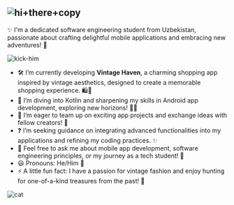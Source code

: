 ## ![hi+there+copy](https://github.com/user-attachments/assets/5948da54-caf2-43d5-ac6b-0f8a45e4ead7)
✨ I'm a dedicated software engineering student from Uzbekistan, passionate about crafting delightful mobile applications and embracing new adventures! 🚀

![kick-him](https://github.com/user-attachments/assets/6c62d086-e5b4-419a-9116-5363848dd7cb)

- 🛠️ I’m currently developing **Vintage Haven**, a charming shopping app inspired by vintage aesthetics, designed to create a memorable shopping experience. 🛍💖
- 🌿 I’m diving into Kotlin and sharpening my skills in Android app development, exploring new horizons! 📱🌟
- 🤝 I’m eager to team up on exciting app projects and exchange ideas with fellow creators! 💞
- ❓ I’m seeking guidance on integrating advanced functionalities into my applications and refining my coding practices. ✨
- 💭 Feel free to ask me about mobile app development, software engineering principles, or my journey as a tech student! 🤗
- 😃 Pronouns: He/Him 🌟
- ⚡ A little fun fact: I have a passion for vintage fashion and enjoy hunting for one-of-a-kind treasures from the past! 🌼
  
![cat](https://github.com/user-attachments/assets/1a4343cd-abbc-487d-a6f4-c4cbd235a14a)
